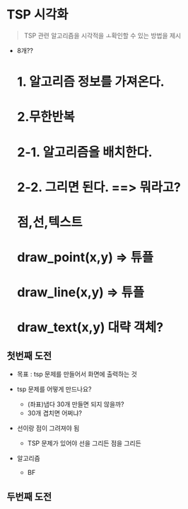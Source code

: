 # TSP 시각화

> TSP 관련 알고리즘을 시각적을 ㅗ확인할 수 있는 방법을 제시
 - 8개??

    # 1. 알고리즘 정보를 가져온다.
    # 2.무한반복
    # 2-1. 알고리즘을 배치한다.
    # 2-2. 그리면 된다. ==> 뭐라고?
    # 점,선,텍스트
    # draw_point(x,y) => 튜플
    # draw_line(x,y) => 튜플
    # draw_text(x,y) 대략 객체?





## 첫번째 도전
 - 목표 : tsp 문제를 만들어서 화면에 출력하는 것
 - tsp 문제를 어떻게 만드나요?
   - (좌표)냅다 30개 만들면 되지 않을까?
   - 30개 겹치면 어쩌냐?
   
 - 선이랑 점이 그려져야 됨
   - TSP 문제가 있어야 선을 그리든 점을 그리든
 - 알고리즘
   - BF

## 두번째 도전